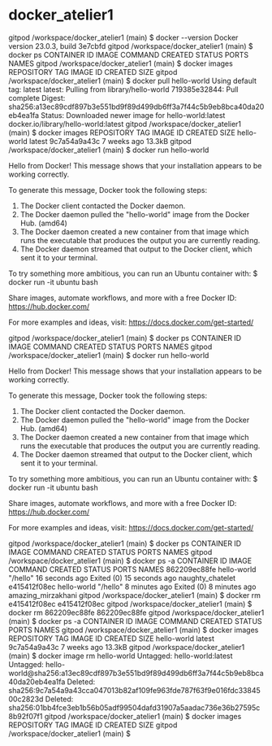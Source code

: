 # docker_atelier1

gitpod /workspace/docker_atelier1 (main) $ docker --version
Docker version 23.0.3, build 3e7cbfd
gitpod /workspace/docker_atelier1 (main) $ docker ps
CONTAINER ID   IMAGE     COMMAND   CREATED   STATUS    PORTS     NAMES
gitpod /workspace/docker_atelier1 (main) $ docker images
REPOSITORY   TAG       IMAGE ID   CREATED   SIZE
gitpod /workspace/docker_atelier1 (main) $ docker pull hello-world
Using default tag: latest
latest: Pulling from library/hello-world
719385e32844: Pull complete 
Digest: sha256:a13ec89cdf897b3e551bd9f89d499db6ff3a7f44c5b9eb8bca40da20eb4ea1fa
Status: Downloaded newer image for hello-world:latest
docker.io/library/hello-world:latest
gitpod /workspace/docker_atelier1 (main) $ docker images
REPOSITORY    TAG       IMAGE ID       CREATED       SIZE
hello-world   latest    9c7a54a9a43c   7 weeks ago   13.3kB
gitpod /workspace/docker_atelier1 (main) $ docker run hello-world

Hello from Docker!
This message shows that your installation appears to be working correctly.

To generate this message, Docker took the following steps:
 1. The Docker client contacted the Docker daemon.
 2. The Docker daemon pulled the "hello-world" image from the Docker Hub.
    (amd64)
 3. The Docker daemon created a new container from that image which runs the
    executable that produces the output you are currently reading.
 4. The Docker daemon streamed that output to the Docker client, which sent it
    to your terminal.

To try something more ambitious, you can run an Ubuntu container with:
 $ docker run -it ubuntu bash

Share images, automate workflows, and more with a free Docker ID:
 https://hub.docker.com/

For more examples and ideas, visit:
 https://docs.docker.com/get-started/

gitpod /workspace/docker_atelier1 (main) $ docker ps
CONTAINER ID   IMAGE     COMMAND   CREATED   STATUS    PORTS     NAMES
gitpod /workspace/docker_atelier1 (main) $ docker run hello-world

Hello from Docker!
This message shows that your installation appears to be working correctly.

To generate this message, Docker took the following steps:
 1. The Docker client contacted the Docker daemon.
 2. The Docker daemon pulled the "hello-world" image from the Docker Hub.
    (amd64)
 3. The Docker daemon created a new container from that image which runs the
    executable that produces the output you are currently reading.
 4. The Docker daemon streamed that output to the Docker client, which sent it
    to your terminal.

To try something more ambitious, you can run an Ubuntu container with:
 $ docker run -it ubuntu bash

Share images, automate workflows, and more with a free Docker ID:
 https://hub.docker.com/

For more examples and ideas, visit:
 https://docs.docker.com/get-started/

gitpod /workspace/docker_atelier1 (main) $ docker ps
CONTAINER ID   IMAGE     COMMAND   CREATED   STATUS    PORTS     NAMES
gitpod /workspace/docker_atelier1 (main) $ docker ps -a
CONTAINER ID   IMAGE         COMMAND    CREATED          STATUS                      PORTS     NAMES
862209ec88fe   hello-world   "/hello"   16 seconds ago   Exited (0) 15 seconds ago             naughty_chatelet
e415412f08ec   hello-world   "/hello"   8 minutes ago    Exited (0) 8 minutes ago              amazing_mirzakhani
gitpod /workspace/docker_atelier1 (main) $ docker rm e415412f08ec
e415412f08ec
gitpod /workspace/docker_atelier1 (main) $ docker rm 862209ec88fe
862209ec88fe
gitpod /workspace/docker_atelier1 (main) $ docker ps -a
CONTAINER ID   IMAGE     COMMAND   CREATED   STATUS    PORTS     NAMES
gitpod /workspace/docker_atelier1 (main) $ docker images
REPOSITORY    TAG       IMAGE ID       CREATED       SIZE
hello-world   latest    9c7a54a9a43c   7 weeks ago   13.3kB
gitpod /workspace/docker_atelier1 (main) $ docker image rm hello-world
Untagged: hello-world:latest
Untagged: hello-world@sha256:a13ec89cdf897b3e551bd9f89d499db6ff3a7f44c5b9eb8bca40da20eb4ea1fa
Deleted: sha256:9c7a54a9a43cca047013b82af109fe963fde787f63f9e016fdc3384500c2823d
Deleted: sha256:01bb4fce3eb1b56b05adf99504dafd31907a5aadac736e36b27595c8b92f07f1
gitpod /workspace/docker_atelier1 (main) $ docker images
REPOSITORY   TAG       IMAGE ID   CREATED   SIZE
gitpod /workspace/docker_atelier1 (main) $ 
